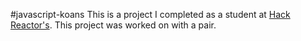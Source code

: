 #javascript-koans
This is a project I completed as a student at [Hack Reactor's](http://hackreactor.com). This project was worked on with a pair.